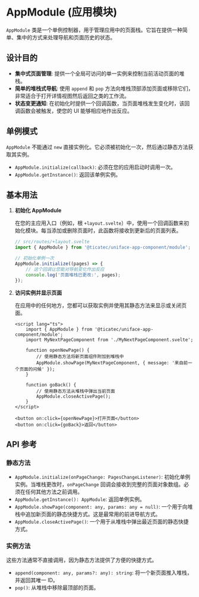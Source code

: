 # AppModule (应用模块)

`AppModule` 类是一个单例控制器，用于管理应用中的页面栈。它旨在提供一种简单、集中的方式来处理导航和页面历史的状态。

## 设计目的

- **集中式页面管理**: 提供一个全局可访问的单一实例来控制当前活动页面的堆栈。
- **简单的堆栈式导航**: 使用 `append` 和 `pop` 方法向堆栈顶部添加页面或移除它们，非常适合于打开详情视图然后返回之类的工作流。
- **状态变更通知**: 在初始化时提供一个回调函数，当页面堆栈发生变化时，该回调函数会被触发，使您的 UI 能够相应地作出反应。

## 单例模式

`AppModule` 不能通过 `new` 直接实例化。它必须被初始化一次，然后通过静态方法获取其实例。

-   `AppModule.initialize(callback)`: 必须在您的应用启动时调用一次。
-   `AppModule.getInstance()`: 返回该单例实例。

## 基本用法

1.  **初始化 AppModule**

    在您的主应用入口（例如，根 `+layout.svelte`）中，使用一个回调函数来初始化模块。每当添加或删除页面时，此函数将接收到更新后的页面列表。

    ```ts
    // src/routes/+layout.svelte
    import { AppModule } from '@ticatec/uniface-app-component/module';

    // 初始化单例一次
    AppModule.initialize((pages) => {
        // 这个回调让您能对导航变化作出反应
        console.log('页面堆栈已更改:', pages);
    });
    ```

2.  **访问实例并显示页面**

    在应用中的任何地方，您都可以获取实例并使用其静态方法来显示或关闭页面。

    ```svelte
    <script lang="ts">
        import { AppModule } from '@ticatec/uniface-app-component/module';
        import MyNextPageComponent from './MyNextPageComponent.svelte';

        function openNewPage() {
            // 使用静态方法将新页面组件附加到堆栈中
            AppModule.showPage(MyNextPageComponent, { message: '来自前一个页面的问候' });
        }

        function goBack() {
            // 使用静态方法从堆栈中弹出当前页面
            AppModule.closeActivePage();
        }
    </script>

    <button on:click={openNewPage}>打开页面</button>
    <button on:click={goBack}>返回</button>
    ```

## API 参考

### 静态方法

-   `AppModule.initialize(onPageChange: PagesChangeListener)`: 初始化单例实例。当堆栈更改时，`onPageChange` 回调会接收到完整的页面对象数组。必须在任何其他方法之前调用。
-   `AppModule.getInstance(): AppModule`: 返回单例实例。
-   `AppModule.showPage(component: any, params: any = null)`: 一个用于向堆栈中追加新页面的静态快捷方式。这是最常用的前进导航方式。
-   `AppModule.closeActivePage()`: 一个用于从堆栈中弹出最近页面的静态快捷方式。

### 实例方法

这些方法通常不直接调用，因为静态方法提供了方便的快捷方式。

-   `append(component: any, params?: any): string`: 将一个新页面推入堆栈，并返回其唯一 ID。
-   `pop()`: 从堆栈中移除最顶部的页面。
